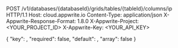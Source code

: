 POST /v1/databases/{databaseId}/grids/tables/{tableId}/columns/ip HTTP/1.1
Host: cloud.appwrite.io
Content-Type: application/json
X-Appwrite-Response-Format: 1.8.0
X-Appwrite-Project: <YOUR_PROJECT_ID>
X-Appwrite-Key: <YOUR_API_KEY>

{
  "key": ,
  "required": false,
  "default": ,
  "array": false
}
